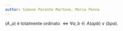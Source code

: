```yaml
---
author: Simone Parente Martone, Mario Penna
---
```


$(A, \rho)$ è totalmente ordinato $\iff \forall a,b \in A (a\rho b) \lor (b \rho a)$.